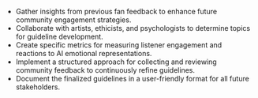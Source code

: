 - Gather insights from previous fan feedback to enhance future community engagement strategies.
- Collaborate with artists, ethicists, and psychologists to determine topics for guideline development.
- Create specific metrics for measuring listener engagement and reactions to AI emotional representations.
- Implement a structured approach for collecting and reviewing community feedback to continuously refine guidelines.
- Document the finalized guidelines in a user-friendly format for all future stakeholders.